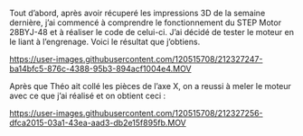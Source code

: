 Tout d’abord, après avoir récuperé les impressions 3D de la semaine dernière, j’ai commencé à comprendre le fonctionnement du STEP Motor 28BYJ-48 et à réaliser le code de celui-ci.
J’ai décidé de tester le moteur en le liant à l’engrenage. Voici le résultat que j’obtiens.

https://user-images.githubusercontent.com/120515708/212327247-ba14bfc5-876c-4388-95b3-894acf1004e4.MOV


Après que Théo ait collé les pièces de l’axe X, on a reussi à meler le moteur avec ce que j’ai réalisé et on obtient ceci :

https://user-images.githubusercontent.com/120515708/212327256-dfca2015-03a1-43ea-aad3-db2e15f895fb.MOV

